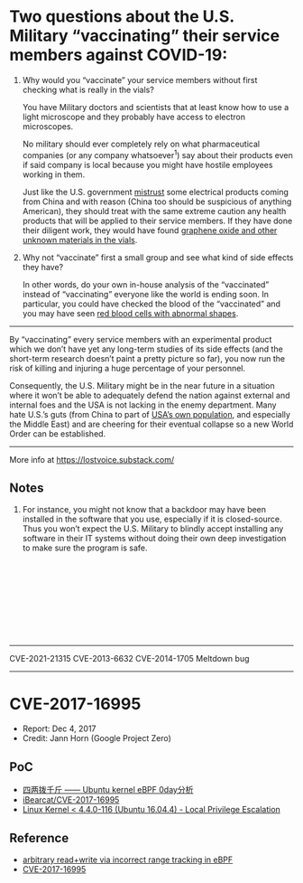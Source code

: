 # Two questions about the U.S. Military “vaccinating” their service members against COVID-19:

1. Why would you “vaccinate” your service members without first checking what is really in the vials? 

    You have Military doctors and scientists that at least know how to use a   light microscope and they probably have access to electron microscopes.

    No military should ever completely rely on what pharmaceutical companies (or any company whatsoever<sup>1</sup>) say about their products even if said company is local because you might have hostile employees working in them. 

    Just like the U.S. government [mistrust](https://www.bloomberg.com/news/articles/2020-12-17/u-s-to-limit-use-of-chinese-power-equipment-on-military-bases) some electrical products coming from China and with reason (China too should be suspicious of anything American), they should treat with the same extreme caution any health products that will be applied to their service members. If they have done their diligent work, they would have found [graphene oxide and other unknown materials in the vials](https://www.orwell.city/2021/10/human-DNA-alteration.html). 

2. Why not “vaccinate” first a small group and see what kind of side effects they have? 

    In other words, do your own in-house analysis of the “vaccinated” instead of “vaccinating” everyone like the world is ending soon. In particular, you could have checked the blood of the “vaccinated” and you may have seen [red blood cells with abnormal shapes](https://uncutnews.ch/purer-horror-arzt-entdeckt-mysterioese-schwarze-strukturen-im-blut-von-geimpften-patienten/).

----------------------------------------------------

By “vaccinating” every service members with an experimental product which we don’t have yet any long-term studies of its side effects (and the short-term research doesn’t paint a pretty picture so far), you now run the risk of killing and injuring a huge percentage of your personnel.

Consequently, the U.S. Military might be in the near future in a situation where it won’t be able to adequately defend the nation against external and internal foes and the USA is not lacking in the enemy department. Many hate U.S.’s guts (from China to part of [USA’s own population](https://www.politico.eu/article/far-right-taliban-afghanistan-social-media-facebook-twitter/), and especially the Middle East) and are cheering for their eventual collapse so a new World Order can be established.

----------------------------------------------------

More info at https://lostvoice.substack.com/

## Notes
1. For instance, you might not know that a backdoor may have been 
   installed in the software that you use, especially if it is 
   closed-source. Thus you won’t expect the U.S. Military to blindly
   accept installing any software in their IT systems without doing 
   their own deep investigation to make sure the program is safe.

<br/>
<br/>
<br/>
<br/>
<br/>
<br/>
<br/>
<br/>

----------------------------------------------------

CVE-2021-21315
CVE-2013-6632
CVE-2014-1705
Meltdown bug

----------------------------------------------------

# CVE-2017-16995

- Report: Dec 4, 2017
- Credit: Jann Horn (Google Project Zero)

## PoC

- [四两拨千斤 —— Ubuntu kernel eBPF 0day分析](https://security.tencent.com/index.php/blog/msg/124)
- [iBearcat/CVE-2017-16995](https://github.com/iBearcat/CVE-2017-16995)
- [Linux Kernel < 4.4.0-116 (Ubuntu 16.04.4) - Local Privilege Escalation](https://www.exploit-db.com/exploits/44298/)

## Reference

- [arbitrary read+write via incorrect range tracking in eBPF](https://bugs.chromium.org/p/project-zero/issues/detail?id=1454&desc=3)
- [CVE-2017-16995](https://cve.mitre.org/cgi-bin/cvename.cgi?name=CVE-2017-16995)
